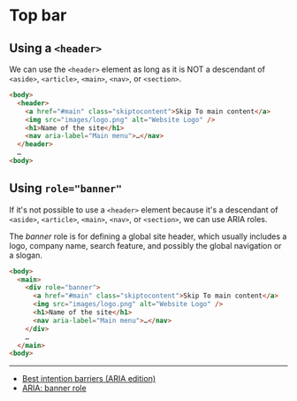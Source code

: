# Top bar

## Using a `<header>`

We can use the `<header>` element as long as it is NOT a descendant of
`<aside>`, `<article>`, `<main>`, `<nav>`, or `<section>`.

```html
<body>
  <header>
    <a href="#main" class="skiptocontent">Skip To main content</a>
    <img src="images/logo.png" alt="Website Logo" />
    <h1>Name of the site</h1>
    <nav aria-label="Main menu">…</nav>
  </header>
  …
<body>
```

## Using `role="banner"`

If it's not possible to use a `<header>` element because it's a descendant of
`<aside>`, `<article>`, `<main>`, `<nav>`, or `<section>`, we can use ARIA
roles.

The _banner_ role is for defining a global site header, which usually includes a
logo, company name, search feature, and possibly the global navigation or a
slogan.

```html
<body>
  <main>
    <div role="banner">
      <a href="#main" class="skiptocontent">Skip To main content</a>
      <img src="images/logo.png" alt="Website Logo" />
      <h1>Name of the site</h1>
      <nav aria-label="Main menu">…</nav>
    </div>
    …
  </main>
<body>
```

---

- [Best intention barriers (ARIA edition)](https://marcus.io/blog/best-intention-barriers-aria)
- [ARIA: banner role](https://developer.mozilla.org/en-US/docs/Web/Accessibility/ARIA/Roles/banner_role)
